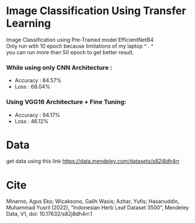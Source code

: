 # Image Classification Using Transfer Learning
Image Classification using Pre-Trained model EfficientNetB4 <br>
Only run with 10 epoch because limitations of my laptop ^ . ^ <br>
you can run more than 50 epoch to get better result.<br>
### While using only CNN Architecture :<br>
- Accuracy : 84.57%<br>
- Loss : 68.04%<br>
### Using VGG16 Architecture + Fine Tuning:<br>
- Accuracy : 94.17%<br>
- Loss : 46.12%<br>
# Data
get data using this link https://data.mendeley.com/datasets/s82j8dh4rr
# Cite 
Minarno, Agus Eko; Wicaksono, Galih Wasis; Azhar, Yufis; Hasanuddin, Muhammad Yusril (2022), “Indonesian Herb Leaf Dataset 3500”, Mendeley Data, V1, doi: 10.17632/s82j8dh4rr.1
